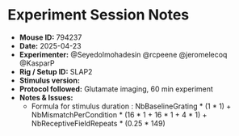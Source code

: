 # Experiment Session Notes

- **Mouse ID:** 794237
- **Date:** 2025-04-23
- **Experimenter:** @Seyedolmohadesin @rcpeene @jeromelecoq @KasparP
- **Rig / Setup ID:** SLAP2
- **Stimulus version:** 
- **Protocol followed:** Glutamate imaging, 60 min experiment
- **Notes & Issues:**
    - Formula for stimulus duration : NbBaselineGrating * (1 * 1) + NbMismatchPerCondition * (16 * 1 + 16 * 1 + 4 * 1) + NbReceptiveFieldRepeats * (0.25 * 149)
